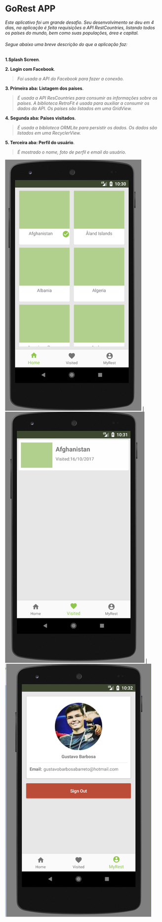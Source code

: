 # GoRest APP

*Este aplicativo foi um grande desafio. Seu desenvolvimento se deu em 4 dias, na aplicação é feita requisições a API RestCountries, listando todos os países do mundo, bem como suas populações, área e capital.*

###### Segue abaixo uma breve descrição do que a aplicação faz:

**1.Splash Screen**.

**2. Login com Facebook**.
>*Foi usada a API do Facebook para fazer a conexão.*

**3. Primeira aba: Listagem dos países**.
>*É usada a API ResCountries para consumir as informações sobre os países. A biblioteca RetroFit é usada para auxiliar a consumir os dados da API. Os países são listados em uma GridView.*

**4. Segunda aba: Países visitados**.
>*É usada a biblioteca ORMLite para persistir os dados. Os dados são listados em uma RecyclerView.*

**5. Terceira aba: Perfil do usuário**. 
>*É mostrado o nome, foto de perfil e email do usuário.*


![GoRest aba 1](https://github.com/GustavoBarbosaB/GoRest-App/blob/master/images/home.png) | ![GoRest aba 2](https://github.com/GustavoBarbosaB/GoRest-App/blob/master/images/visited.png) | ![GoRest aba 3](https://github.com/GustavoBarbosaB/GoRest-App/blob/master/images/myrest.png)

